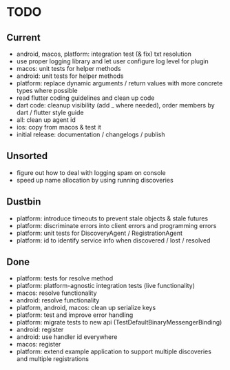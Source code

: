 # TODO

## Current

- android, macos, platform: integration test (& fix) txt resolution
- use proper logging library and let user configure log level for plugin
- macos: unit tests for helper methods
- android: unit tests for helper methods
- platform: replace dynamic arguments / return values with more concrete types where possible  
- read flutter coding guidelines and clean up code
- dart code: cleanup visibility (add _ where needed), order members by dart / flutter style guide
- all: clean up agent id
- ios: copy from macos & test it
- initial release: documentation / changelogs / publish

## Unsorted

- figure out how to deal with logging spam on console
- speed up name allocation by using running discoveries

## Dustbin

- platform: introduce timeouts to prevent stale objects & stale futures
- platform: discriminate errors into client errors and programming errors
- platform: unit tests for DiscoveryAgent / RegistrationAgent
- platform: id to identify service info when discovered / lost / resolved

## Done

- platform: tests for resolve method
- platform: platform-agnostic integration tests (live functionality)
- macos: resolve functionality
- android: resolve functionality
- platform, android, macos: clean up serialize keys
- platform: test and improve error handling
- platform: migrate tests to new api (TestDefaultBinaryMessengerBinding)
- android: register
- android: use handler id everywhere
- macos: register
- platform: extend example application to support multiple discoveries and multiple registrations
